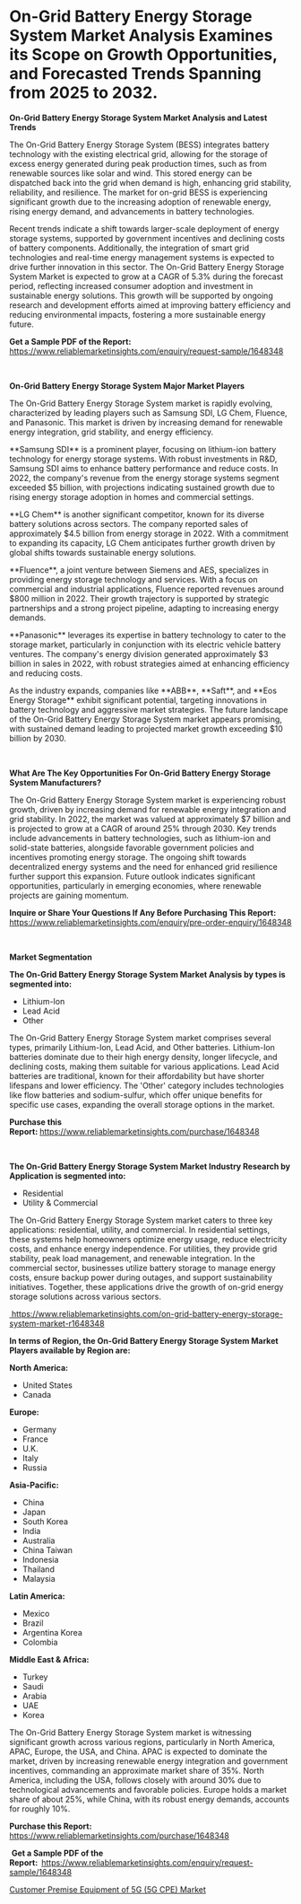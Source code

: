 <p><h1>On-Grid Battery Energy Storage System Market Analysis Examines its Scope on Growth Opportunities, and Forecasted Trends Spanning from 2025 to 2032.</h1></p><p><strong>On-Grid Battery Energy Storage System Market Analysis and Latest Trends</strong></p>
<p><p>The On-Grid Battery Energy Storage System (BESS) integrates battery technology with the existing electrical grid, allowing for the storage of excess energy generated during peak production times, such as from renewable sources like solar and wind. This stored energy can be dispatched back into the grid when demand is high, enhancing grid stability, reliability, and resilience. The market for on-grid BESS is experiencing significant growth due to the increasing adoption of renewable energy, rising energy demand, and advancements in battery technologies.</p><p>Recent trends indicate a shift towards larger-scale deployment of energy storage systems, supported by government incentives and declining costs of battery components. Additionally, the integration of smart grid technologies and real-time energy management systems is expected to drive further innovation in this sector. The On-Grid Battery Energy Storage System Market is expected to grow at a CAGR of 5.3% during the forecast period, reflecting increased consumer adoption and investment in sustainable energy solutions. This growth will be supported by ongoing research and development efforts aimed at improving battery efficiency and reducing environmental impacts, fostering a more sustainable energy future.</p></p>
<p><strong>Get a Sample PDF of the Report:&nbsp;</strong> <a href="https://www.reliablemarketinsights.com/enquiry/request-sample/1648348?utm_campaign=3583&utm_medium=2&utm_source=Github&utm_content=ia&utm_term=25032025&utm_id=on-grid-battery-energy-storage-system">https://www.reliablemarketinsights.com/enquiry/request-sample/1648348</a></p>
<p>&nbsp;</p>
<p><strong>On-Grid Battery Energy Storage System Major Market Players</strong></p>
<p><p>The On-Grid Battery Energy Storage System market is rapidly evolving, characterized by leading players such as Samsung SDI, LG Chem, Fluence, and Panasonic. This market is driven by increasing demand for renewable energy integration, grid stability, and energy efficiency.</p><p>**Samsung SDI** is a prominent player, focusing on lithium-ion battery technology for energy storage systems. With robust investments in R&D, Samsung SDI aims to enhance battery performance and reduce costs. In 2022, the company's revenue from the energy storage systems segment exceeded $5 billion, with projections indicating sustained growth due to rising energy storage adoption in homes and commercial settings.</p><p>**LG Chem** is another significant competitor, known for its diverse battery solutions across sectors. The company reported sales of approximately $4.5 billion from energy storage in 2022. With a commitment to expanding its capacity, LG Chem anticipates further growth driven by global shifts towards sustainable energy solutions.</p><p>**Fluence**, a joint venture between Siemens and AES, specializes in providing energy storage technology and services. With a focus on commercial and industrial applications, Fluence reported revenues around $800 million in 2022. Their growth trajectory is supported by strategic partnerships and a strong project pipeline, adapting to increasing energy demands.</p><p>**Panasonic** leverages its expertise in battery technology to cater to the storage market, particularly in conjunction with its electric vehicle battery ventures. The company's energy division generated approximately $3 billion in sales in 2022, with robust strategies aimed at enhancing efficiency and reducing costs.</p><p>As the industry expands, companies like **ABB**, **Saft**, and **Eos Energy Storage** exhibit significant potential, targeting innovations in battery technology and aggressive market strategies. The future landscape of the On-Grid Battery Energy Storage System market appears promising, with sustained demand leading to projected market growth exceeding $10 billion by 2030.</p></p>
<p>&nbsp;</p>
<p><strong>What Are The Key Opportunities For On-Grid Battery Energy Storage System Manufacturers?</strong></p>
<p><p>The On-Grid Battery Energy Storage System market is experiencing robust growth, driven by increasing demand for renewable energy integration and grid stability. In 2022, the market was valued at approximately $7 billion and is projected to grow at a CAGR of around 25% through 2030. Key trends include advancements in battery technologies, such as lithium-ion and solid-state batteries, alongside favorable government policies and incentives promoting energy storage. The ongoing shift towards decentralized energy systems and the need for enhanced grid resilience further support this expansion. Future outlook indicates significant opportunities, particularly in emerging economies, where renewable projects are gaining momentum.</p></p>
<p><strong>Inquire or Share Your Questions If Any Before Purchasing This Report:</strong> <a href="https://www.reliablemarketinsights.com/enquiry/pre-order-enquiry/1648348?utm_campaign=3583&utm_medium=2&utm_source=Github&utm_content=ia&utm_term=25032025&utm_id=on-grid-battery-energy-storage-system">https://www.reliablemarketinsights.com/enquiry/pre-order-enquiry/1648348</a></p>
<p>&nbsp;</p>
<p><strong>Market Segmentation</strong></p>
<p><strong>The On-Grid Battery Energy Storage System Market Analysis by types is segmented into:</strong></p>
<p><ul><li>Lithium-Ion</li><li>Lead Acid</li><li>Other</li></ul></p>
<p><p>The On-Grid Battery Energy Storage System market comprises several types, primarily Lithium-Ion, Lead Acid, and Other batteries. Lithium-Ion batteries dominate due to their high energy density, longer lifecycle, and declining costs, making them suitable for various applications. Lead Acid batteries are traditional, known for their affordability but have shorter lifespans and lower efficiency. The 'Other' category includes technologies like flow batteries and sodium-sulfur, which offer unique benefits for specific use cases, expanding the overall storage options in the market.</p></p>
<p><strong>Purchase this Report:&nbsp;</strong><a href="https://www.reliablemarketinsights.com/purchase/1648348?utm_campaign=3583&utm_medium=2&utm_source=Github&utm_content=ia&utm_term=25032025&utm_id=on-grid-battery-energy-storage-system">https://www.reliablemarketinsights.com/purchase/1648348</a></p>
<p>&nbsp;</p>
<p><strong>The On-Grid Battery Energy Storage System Market Industry Research by Application is segmented into:</strong></p>
<p><ul><li>Residential</li><li>Utility & Commercial</li></ul></p>
<p><p>The On-Grid Battery Energy Storage System market caters to three key applications: residential, utility, and commercial. In residential settings, these systems help homeowners optimize energy usage, reduce electricity costs, and enhance energy independence. For utilities, they provide grid stability, peak load management, and renewable integration. In the commercial sector, businesses utilize battery storage to manage energy costs, ensure backup power during outages, and support sustainability initiatives. Together, these applications drive the growth of on-grid energy storage solutions across various sectors.</p></p>
<p><a href="https://www.reliablemarketinsights.com/on-grid-battery-energy-storage-system-market-r1648348?utm_campaign=3583&utm_medium=2&utm_source=Github&utm_content=ia&utm_term=25032025&utm_id=on-grid-battery-energy-storage-system">&nbsp;https://www.reliablemarketinsights.com/on-grid-battery-energy-storage-system-market-r1648348</a></p>
<p><strong>In terms of Region, the On-Grid Battery Energy Storage System Market Players available by Region are:</strong></p>
<p>
    <p> <strong> North America: </strong>
        <ul>
            <li>United States</li>
            <li>Canada</li>
        </ul>
        </p> 
    <p> <strong> Europe: </strong>
        <ul>
            <li>Germany</li>
            <li>France</li>
            <li>U.K.</li>
            <li>Italy</li>
            <li>Russia</li>
        </ul>
        </p> 
    <p> <strong> Asia-Pacific: </strong>
        <ul>
            <li>China</li>
            <li>Japan</li>
            <li>South Korea</li>
            <li>India</li>
            <li>Australia</li>
            <li>China Taiwan</li>
            <li>Indonesia</li>
            <li>Thailand</li>
            <li>Malaysia</li>
        </ul>
        </p> 
    <p> <strong> Latin America: </strong>
        <ul>
            <li>Mexico</li>
            <li>Brazil</li>
            <li>Argentina Korea</li>
            <li>Colombia</li>
        </ul>
        </p> 
    <p> <strong> Middle East & Africa: </strong>
        <ul>
            <li>Turkey</li>
            <li>Saudi</li>
            <li>Arabia</li>
            <li>UAE</li>
            <li>Korea</li>
        </ul>
    </p>
    </p>
<p><p>The On-Grid Battery Energy Storage System market is witnessing significant growth across various regions, particularly in North America, APAC, Europe, the USA, and China. APAC is expected to dominate the market, driven by increasing renewable energy integration and government incentives, commanding an approximate market share of 35%. North America, including the USA, follows closely with around 30% due to technological advancements and favorable policies. Europe holds a market share of about 25%, while China, with its robust energy demands, accounts for roughly 10%.</p></p>
<p><strong>Purchase this Report: </strong><a href="https://www.reliablemarketinsights.com/purchase/1648348?utm_campaign=3583&utm_medium=2&utm_source=Github&utm_content=ia&utm_term=25032025&utm_id=on-grid-battery-energy-storage-system">https://www.reliablemarketinsights.com/purchase/1648348</a></p>
<p>&nbsp;<strong>Get a Sample PDF of the Report:&nbsp;&nbsp;</strong><a href="https://www.reliablemarketinsights.com/enquiry/request-sample/1648348?utm_campaign=3583&utm_medium=2&utm_source=Github&utm_content=ia&utm_term=25032025&utm_id=on-grid-battery-energy-storage-system">https://www.reliablemarketinsights.com/enquiry/request-sample/1648348</a></p>
<p><strong></strong></p>
<p><p><a href="https://github.com/tineamonaya/Market-Research-Report-List-1/blob/main/customer-premise-equipment-of-5g-5g-cpe-market.md?utm_campaign=3583&utm_medium=2&utm_source=Github&utm_content=ia&utm_term=25032025&utm_id=on-grid-battery-energy-storage-system">Customer Premise Equipment of 5G (5G CPE) Market</a></p></p>